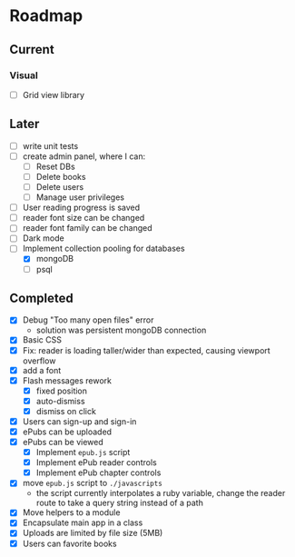 # Roadmap

## Current

### Visual

- [ ] Grid view library

## Later

- [ ] write unit tests
- [ ] create admin panel, where I can:
  - [ ] Reset DBs
  - [ ] Delete books
  - [ ] Delete users
  - [ ] Manage user privileges
- [ ] User reading progress is saved
- [ ] reader font size can be changed
- [ ] reader font family can be changed
- [ ] Dark mode
- [ ] Implement collection pooling for databases
  - [x] mongoDB
  - [ ] psql

## Completed

- [x] Debug "Too many open files" error
  - solution was persistent mongoDB connection
- [x] Basic CSS
- [x] Fix: reader is loading taller/wider than expected, causing viewport overflow
- [x] add a font
- [x] Flash messages rework
  - [x] fixed position
  - [x] auto-dismiss
  - [x] dismiss on click
- [x] Users can sign-up and sign-in
- [x] ePubs can be uploaded
- [x] ePubs can be viewed
  - [x] Implement `epub.js` script
  - [x] Implement ePub reader controls
  - [x] Implement ePub chapter controls
- [x] move `epub.js` script to `./javascripts`
  - the script currently interpolates a ruby variable, change the reader route to take a query string instead of a path
- [x] Move helpers to a module
- [x] Encapsulate main app in a class
- [x] Uploads are limited by file size (5MB)
- [x] Users can favorite books
